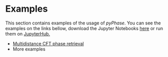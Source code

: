 # Examples
This section contains examples of the usage of *pyPhase*. 
You can see the examples on the links bellow, download the Jupyter Notebooks [here](http://url.here/ "Jupyter Notebooks") or run them on [JupyterHub.](http://url.here/ "Jupyter Notebooks")

[\\]: # (update and review the links above)

- [Multidistance CFT phase retrieval](example1.md)
- More examples